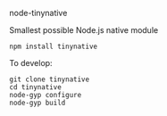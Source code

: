 node-tinynative

Smallest possible Node.js native module


```
npm install tinynative
```


To develop:

```
git clone tinynative
cd tinynative
node-gyp configure
node-gyp build
```
